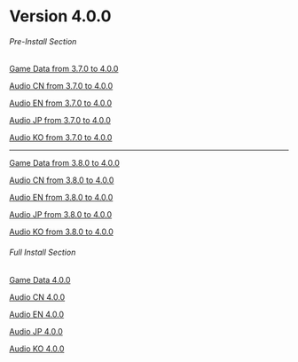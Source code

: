 # Version 4.0.0

###### Pre-Install Section
[Game Data from 3.7.0 to 4.0.0](https://autopatchhk.yuanshen.com/client_app/update/hk4e_global/10/game_3.7.0_4.0.0_hdiff_ny78JZtwupS1F6PL.zip)

[Audio CN from 3.7.0 to 4.0.0](https://autopatchhk.yuanshen.com/client_app/update/hk4e_global/10/zh-cn_3.7.0_4.0.0_hdiff_6bH0wmErf3kdAinZ.zip)

[Audio EN from 3.7.0 to 4.0.0](https://autopatchhk.yuanshen.com/client_app/update/hk4e_global/10/en-us_3.7.0_4.0.0_hdiff_5XpQ2rw03n8e9Yom.zip)

[Audio JP from 3.7.0 to 4.0.0](https://autopatchhk.yuanshen.com/client_app/update/hk4e_global/10/ja-jp_3.7.0_4.0.0_hdiff_OSM7inRWL8vjg0UH.zip)

[Audio KO from 3.7.0 to 4.0.0](https://autopatchhk.yuanshen.com/client_app/update/hk4e_global/10/ko-kr_3.7.0_4.0.0_hdiff_mFR6qzxTSlaYjdOh.zip)

<hr>

[Game Data from 3.8.0 to 4.0.0](https://autopatchhk.yuanshen.com/client_app/update/hk4e_global/10/game_3.8.0_4.0.0_hdiff_Brgs45clx6Teu1wO.zip)

[Audio CN from 3.8.0 to 4.0.0](https://autopatchhk.yuanshen.com/client_app/update/hk4e_global/10/zh-cn_3.8.0_4.0.0_hdiff_mEnWBIaviZwz9rqH.zip)

[Audio EN from 3.8.0 to 4.0.0](https://autopatchhk.yuanshen.com/client_app/update/hk4e_global/10/en-us_3.8.0_4.0.0_hdiff_M9dPNbJx1hiWoZuY.zip)

[Audio JP from 3.8.0 to 4.0.0](https://autopatchhk.yuanshen.com/client_app/update/hk4e_global/10/ja-jp_3.8.0_4.0.0_hdiff_lN024VYf9jhzPbBo.zip)

[Audio KO from 3.8.0 to 4.0.0](https://autopatchhk.yuanshen.com/client_app/update/hk4e_global/10/ko-kr_3.8.0_4.0.0_hdiff_GR7WVCPuATEyjxK2.zip)

###### Full Install Section
[Game Data 4.0.0](https://autopatchhk.yuanshen.com/client_app/download/pc_zip/20230804185804_eTmE8EZjJZdAJapq/GenshinImpact_4.0.0.zip)

[Audio CN 4.0.0](https://autopatchhk.yuanshen.com/client_app/download/pc_zip/20230804185804_eTmE8EZjJZdAJapq/Audio_Chinese_4.0.0.zip)

[Audio EN 4.0.0](https://autopatchhk.yuanshen.com/client_app/download/pc_zip/20230804185804_eTmE8EZjJZdAJapq/Audio_English(US)_4.0.0.zip)

[Audio JP 4.0.0](https://autopatchhk.yuanshen.com/client_app/download/pc_zip/20230804185804_eTmE8EZjJZdAJapq/Audio_Japanese_4.0.0.zip)

[Audio KO 4.0.0](https://autopatchhk.yuanshen.com/client_app/download/pc_zip/20230804185804_eTmE8EZjJZdAJapq/Audio_Korean_4.0.0.zip)
